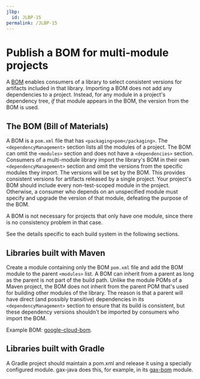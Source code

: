 ```yaml
---
jlbp:
  id: JLBP-15
permalink: /JLBP-15
---
```

# Publish a BOM for multi-module projects

A [BOM](https://maven.apache.org/guides/introduction/introduction-to-dependency-mechanism.html)
enables consumers of a library to select
consistent versions for artifacts included in that library. Importing a
BOM does not add any dependencies to a project. Instead, for any module
in a project's dependency tree, *if* that module appears in the BOM,
the version from the BOM is used.

## The BOM (Bill of Materials)

A BOM is a `pom.xml` file that has `<packaging>pom</packaging>`.
The `<dependencyManagement>` section lists all the modules of a project.
The BOM can omit the `<modules>` section and does not have a `<dependencies>`
section.
Consumers of a multi-module library import the library's BOM
in their own `<dependencyManagement>` section and omit the
versions from the specific modules they import. The versions will
be set by the BOM. This provides consistent versions for artifacts released
by a single project.
Your project's BOM should include every non-test-scoped module in the project.
Otherwise, a consumer who depends on an unspecified module must specify and
upgrade the version of that module, defeating the purpose of the BOM.

A BOM is not necessary for projects that only have one module, since there is
no consistency problem in that case.

See the details specific to each build system in the following sections.

## Libraries built with Maven

Create a module containing only the BOM `pom.xml` file and add the BOM module
to the parent `<modules>` list.
A BOM can inherit from a parent as long as the parent is not part of the build
path. Unlike the module POMs of a Maven project, the BOM does not inherit from the
parent POM that's used for building other modules of the library.
The reason is that a parent will have direct (and possibly transitive)
dependencies in its `<dependencyManagement>` section to ensure that its
build is consistent, but these dependency versions shouldn't be imported by
consumers who import the BOM.

Example BOM: [google-cloud-bom](https://github.com/GoogleCloudPlatform/google-cloud-java/blob/master/google-cloud-bom/pom.xml).

## Libraries built with Gradle

A Gradle project should maintain a pom.xml and release it using a specially
configured module. gax-java does this, for example,
in its [gax-bom](https://github.com/googleapis/gax-java/tree/master/gax-bom)
module.
